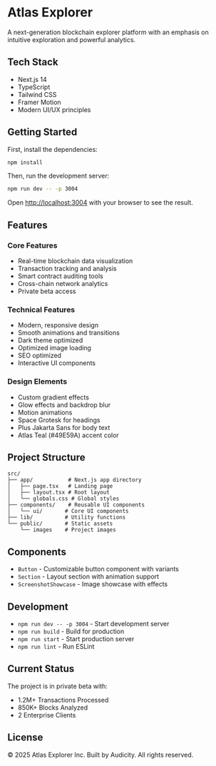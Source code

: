 # Atlas Explorer

A next-generation blockchain explorer platform with an emphasis on intuitive exploration and powerful analytics.

## Tech Stack

- Next.js 14
- TypeScript
- Tailwind CSS
- Framer Motion
- Modern UI/UX principles

## Getting Started

First, install the dependencies:

```bash
npm install
```

Then, run the development server:

```bash
npm run dev -- -p 3004
```

Open [http://localhost:3004](http://localhost:3004) with your browser to see the result.

## Features

### Core Features

- Real-time blockchain data visualization
- Transaction tracking and analysis
- Smart contract auditing tools
- Cross-chain network analytics
- Private beta access

### Technical Features

- Modern, responsive design
- Smooth animations and transitions
- Dark theme optimized
- Optimized image loading
- SEO optimized
- Interactive UI components

### Design Elements

- Custom gradient effects
- Glow effects and backdrop blur
- Motion animations
- Space Grotesk for headings
- Plus Jakarta Sans for body text
- Atlas Teal (#49E59A) accent color

## Project Structure

```
src/
├── app/           # Next.js app directory
│   ├── page.tsx   # Landing page
│   ├── layout.tsx # Root layout
│   └── globals.css # Global styles
├── components/    # Reusable UI components
│   └── ui/       # Core UI components
├── lib/          # Utility functions
└── public/       # Static assets
    └── images    # Project images
```

## Components

- `Button` - Customizable button component with variants
- `Section` - Layout section with animation support
- `ScreenshotShowcase` - Image showcase with effects

## Development

- `npm run dev -- -p 3004` - Start development server
- `npm run build` - Build for production
- `npm run start` - Start production server
- `npm run lint` - Run ESLint

## Current Status

The project is in private beta with:

- 1.2M+ Transactions Processed
- 850K+ Blocks Analyzed
- 2 Enterprise Clients

## License

© 2025 Atlas Explorer Inc. Built by Audicity. All rights reserved.

